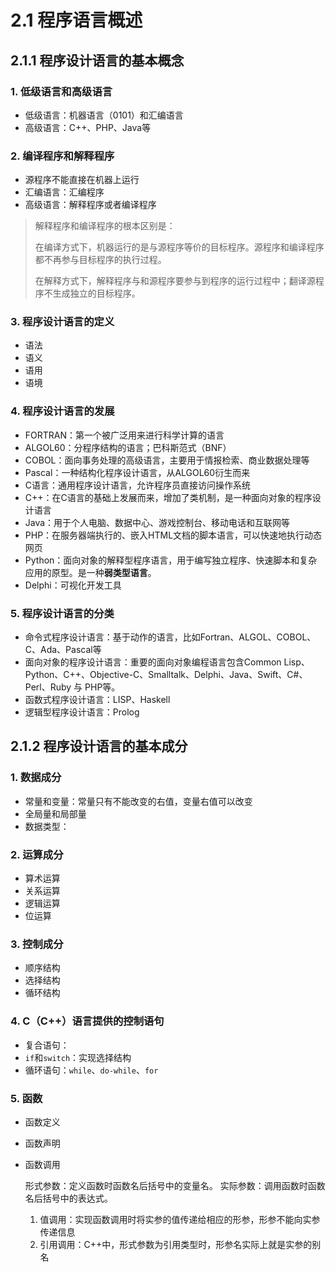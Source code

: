 # 2.1 程序语言概述

## 2.1.1 程序设计语言的基本概念

### 1. 低级语言和高级语言

- 低级语言：机器语言（0101）和汇编语言
- 高级语言：C++、PHP、Java等

### 2. 编译程序和解释程序

- 源程序不能直接在机器上运行
- 汇编语言：汇编程序
- 高级语言：解释程序或者编译程序

> 解释程序和编译程序的根本区别是：
>
> 在编译方式下，机器运行的是与源程序等价的目标程序。源程序和编译程序都不再参与目标程序的执行过程。
>
> 在解释方式下，解释程序与和源程序要参与到程序的运行过程中；翻译源程序不生成独立的目标程序。

### 3. 程序设计语言的定义

- 语法
- 语义
- 语用
- 语境

### 4. 程序设计语言的发展

- FORTRAN：第一个被广泛用来进行科学计算的语言
- ALGOL60：分程序结构的语言；巴科斯范式（BNF）
- COBOL：面向事务处理的高级语言，主要用于情报检索、商业数据处理等
- Pascal：一种结构化程序设计语言，从ALGOL60衍生而来
- C语言：通用程序设计语言，允许程序员直接访问操作系统
- C++：在C语言的基础上发展而来，增加了类机制，是一种面向对象的程序设计语言
- Java：用于个人电脑、数据中心、游戏控制台、移动电话和互联网等
- PHP：在服务器端执行的、嵌入HTML文档的脚本语言，可以快速地执行动态网页
- Python：面向对象的解释型程序语言，用于编写独立程序、快速脚本和复杂应用的原型。是一种**弱类型语言**。
- Delphi：可视化开发工具

### 5. 程序设计语言的分类

- 命令式程序设计语言：基于动作的语言，比如Fortran、ALGOL、COBOL、C、Ada、Pascal等
- 面向对象的程序设计语言：重要的面向对象编程语言包含Common Lisp、Python、C++、Objective-C、Smalltalk、Delphi、Java、Swift、C#、Perl、Ruby 与 PHP等。
- 函数式程序设计语言：LISP、Haskell
- 逻辑型程序设计语言：Prolog



## 2.1.2 程序设计语言的基本成分

### 1. 数据成分

- 常量和变量：常量只有不能改变的右值，变量右值可以改变
- 全局量和局部量
- 数据类型：

### 2. 运算成分

- 算术运算
- 关系运算
- 逻辑运算
- 位运算

### 3. 控制成分

- 顺序结构
- 选择结构
- 循环结构

### 4. C（C++）语言提供的控制语句

- 复合语句：
- `if`和`switch`：实现选择结构
- 循环语句：`while`、`do-while`、`for`

### 5. 函数

- 函数定义

- 函数声明

- 函数调用

  形式参数：定义函数时函数名后括号中的变量名。
  实际参数：调用函数时函数名后括号中的表达式。

  1. 值调用：实现函数调用时将实参的值传递给相应的形参，形参不能向实参传递信息
  2. 引用调用：C++中，形式参数为引用类型时，形参名实际上就是实参的别名

